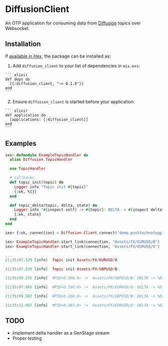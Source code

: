 # DiffusionClient

An OTP application for consuming data from [Diffusion](https://www.pushtechnology.com/products/diffusion) topics over Websocket.


## Installation

If [available in Hex](https://hex.pm/docs/publish), the package can be installed as:

  1. Add `diffusion_client` to your list of dependencies in `mix.exs`:

    ``` elixir
    def deps do
      [{:diffusion_client, "~> 0.1.0"}]
    end
    ```

  2. Ensure `diffusion_client` is started before your application:

    ``` elixir
    def application do
      [applications: [:diffusion_client]]
    end
    ```

## Examples

``` elixir
iex> defmodule ExampleTopicHandler do
  alias Diffusion.TopicHandler

  use TopicHandler

  # callbacks
  def topic_init(topic) do
    Logger.info "Topic init #{topic}"
    {:ok, %{}}
  end

  def topic_delta(topic, delta, state) do
    Logger.info "#{inspect self} -> #{topic}: DELTA -> #{inspect delta}"
    {:ok, state}
  end
end

iex> {:ok, connection} = Diffusion.Client.connect("demo.pushtechnology.com", 80, "/diffusion?t=Commands&v=4&ty=WB", 5000, [])

iex> ExampleTopicHandler.start_link(connection, "Assets/FX/EURUSD/B")
iex> ExampleTopicHandler.start_link(connection, "Assets/FX/EURUSD/O")

...
21:35:07.539 [info]  Topic init Assets/FX/EURUSD/O

21:35:07.539 [info]  Topic init Assets/FX/GBPUSD/B

21:35:09.255 [info]  #PID<0.166.0> ->  Assets/FX/GBPUSD/B: DELTA -> %Diffusion.Websocket.Protocol.Delta{data: "1.6709", topic_alias: "!je", type: 21}

21:35:07.865 [info]  #PID<0.165.0> ->  Assets/FX/EURUSD/O: DELTA -> %Diffusion.Websocket.Protocol.Delta{data: "1.4541", topic_alias: "!j5", type: 21}

21:35:09.997 [info]  #PID<0.166.0> ->  Assets/FX/GBPUSD/B: DELTA -> %Diffusion.Websocket.Protocol.Delta{data: "1.6707", topic_alias: "!je", type: 21}

21:35:11.067 [info]  #PID<0.165.0> ->  Assets/FX/EURUSD/O: DELTA -> %Diffusion.Websocket.Protocol.Delta{data: "1.4539", topic_alias: "!j5", type: 21}
```


## TODO

- Implement delta handler as a GenStage stream
- Proper testing
